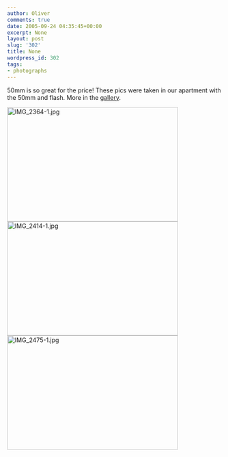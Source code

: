 ```yaml
---
author: Oliver
comments: true
date: 2005-09-24 04:35:45+00:00
excerpt: None
layout: post
slug: '302'
title: None
wordpress_id: 302
tags:
- photographs
---
```


50mm is so great for the price!  These pics were taken in our apartment with the 50mm and flash. More in the <a href="http://www.oliverweb.com/gallery">gallery</a>.

<img alt="IMG_2364-1.jpg" src="http://www.oliverweb.com/images05/blog/IMG_2364-1.jpg" width="400" height="267" />

<img alt="IMG_2414-1.jpg" src="http://www.oliverweb.com/images05/blog/IMG_2414-1.jpg" width="400" height="267" />

<img alt="IMG_2475-1.jpg" src="http://www.oliverweb.com/images05/blog/IMG_2475-1.jpg" width="400" height="267" />